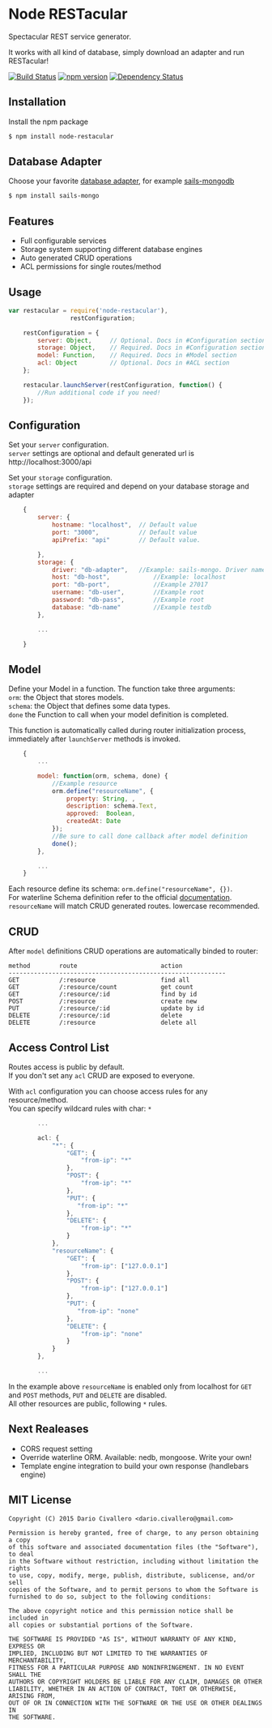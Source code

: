 # Node RESTacular

Spectacular REST service generator. 

It works with all kind of database, simply download an adapter and run RESTacular! 

[![Build Status](https://travis-ci.org/civa86/node-restacular.svg?branch=master)](https://travis-ci.org/civa86/node-restacular)
[![npm version](https://badge.fury.io/js/node-restacular.svg)](http://badge.fury.io/js/node-restacular)
[![Dependency Status](https://david-dm.org/civa86/node-restacular.svg)](https://david-dm.org/civa86/node-restacular)

## Installation

Install the npm package
```bash
$ npm install node-restacular
```

## Database Adapter

Choose your favorite [database adapter](https://github.com/balderdashy/waterline#community-adapters), for example [sails-mongodb](https://github.com/balderdashy/sails-mongo)

```bash
$ npm install sails-mongo
```

## Features

*	Full configurable services
*	Storage system supporting different database engines
*	Auto generated CRUD operations
*	ACL permissions for single routes/method

## Usage
```javascript
var restacular = require('node-restacular'),
           		 restConfiguration;

    restConfiguration = {
        server: Object, 	// Optional. Docs in #Configuration section
       	storage: Object,    // Required. Docs in #Configuration section
        model: Function,    // Required. Docs in #Model section
        acl: Object		    // Optional. Docs in #ACL section
    };

    restacular.launchServer(restConfiguration, function() {
        //Run additional code if you need!
    });
```

## Configuration

Set your `server`  configuration.<br>
`server` settings are optional and default generated url is http://localhost:3000/api

Set your `storage` configuration.<br>
`storage` settings are required and depend on your database storage and adapter

```javascript
	{
		server: {
			hostname: "localhost", 	// Default value
			port: "3000", 			// Default value
			apiPrefix: "api"		// Default value.

		},
		storage: {
			driver: "db-adapter", 	//Example: sails-mongo. Driver name based on your db adapter.
	        host: "db-host",			//Example: localhost
	        port: "db-port",			//Example 27017
	        username: "db-user",		//Example root
	        password: "db-pass",		//Example root
	        database: "db-name"			//Example testdb
		},

		...

	}
```

## Model


Define your Model in a function. The function take three arguments:<br>
`orm`: the Object that stores models.<br>
`schema`: the Object that defines some data types.<br>
`done` the Function to call when your model definition is completed.<br>

This function is automatically called during router initialization process, immediately after `launchServer` methods is invoked.<br>

```javascript
    {
        ...

        model: function(orm, schema, done) {
            //Example resource
            orm.define("resourceName", {
                property: String, ,
                description: schema.Text,
                approved:  Boolean,
                createdAt: Date
            });
            //Be sure to call done callback after model definition
            done();
        },

        ...
    }
```
Each resource define its schema: `orm.define("resourceName", {})`.<br>
For waterline Schema definition refer to the official [documentation](https://github.com/balderdashy/waterline-docs).<br>
`resourceName` will match CRUD generated routes. lowercase recommended.

## CRUD

After `model` definitions CRUD operations are automatically binded to router:

```
method        route                       action
------------------------------------------------------------
GET           /:resource                  find all
GET           /:resource/count            get count
GET           /:resource/:id              find by id
POST          /:resource                  create new
PUT           /:resource/:id              update by id
DELETE        /:resource/:id              delete
DELETE        /:resource                  delete all
```

## Access Control List

Routes access is public by default.<br>
If you don't set any `acl` CRUD are exposed to everyone.

With `acl` configuration you can choose access rules for any resource/method.<br>
You can specify wildcard rules with char: `*`

```javascript
        ...

        acl: {
            "*": {
                "GET": {
                    "from-ip": "*"
                },
                "POST": {
                    "from-ip": "*"
                },
                "PUT": {
                   "from-ip": "*"
                },
                "DELETE": {
                    "from-ip": "*"
                }
            },
            "resourceName": {
                "GET": {
                    "from-ip": ["127.0.0.1"]
                },
                "POST": {
                    "from-ip": ["127.0.0.1"]
                },
                "PUT": {
                   "from-ip": "none"
                },
                "DELETE": {
                    "from-ip": "none"
                }
            }
        },

        ...

```

In the example above `resourceName` is enabled only from localhost for `GET` and `POST` methods, `PUT` and `DELETE` are disabled.<br>
All other resources are public, following `*` rules.

## Next Realeases

*   CORS request setting
*   Override waterline ORM. Available: nedb, mongoose. Write your own!
*   Template engine integration to build your own response (handlebars engine)

## MIT License

```text
Copyright (C) 2015 Dario Civallero <dario.civallero@gmail.com>

Permission is hereby granted, free of charge, to any person obtaining a copy
of this software and associated documentation files (the "Software"), to deal
in the Software without restriction, including without limitation the rights
to use, copy, modify, merge, publish, distribute, sublicense, and/or sell
copies of the Software, and to permit persons to whom the Software is
furnished to do so, subject to the following conditions:

The above copyright notice and this permission notice shall be included in
all copies or substantial portions of the Software.

THE SOFTWARE IS PROVIDED "AS IS", WITHOUT WARRANTY OF ANY KIND, EXPRESS OR
IMPLIED, INCLUDING BUT NOT LIMITED TO THE WARRANTIES OF MERCHANTABILITY,
FITNESS FOR A PARTICULAR PURPOSE AND NONINFRINGEMENT. IN NO EVENT SHALL THE
AUTHORS OR COPYRIGHT HOLDERS BE LIABLE FOR ANY CLAIM, DAMAGES OR OTHER
LIABILITY, WHETHER IN AN ACTION OF CONTRACT, TORT OR OTHERWISE, ARISING FROM,
OUT OF OR IN CONNECTION WITH THE SOFTWARE OR THE USE OR OTHER DEALINGS IN
THE SOFTWARE.
```
